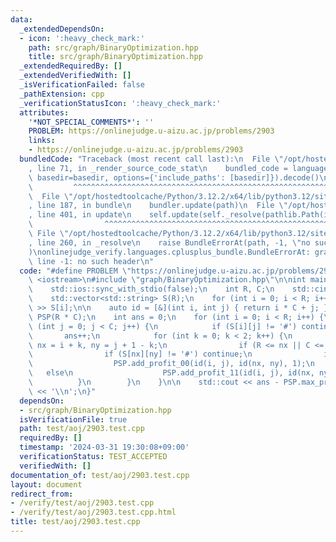 ```yaml
---
data:
  _extendedDependsOn:
  - icon: ':heavy_check_mark:'
    path: src/graph/BinaryOptimization.hpp
    title: src/graph/BinaryOptimization.hpp
  _extendedRequiredBy: []
  _extendedVerifiedWith: []
  _isVerificationFailed: false
  _pathExtension: cpp
  _verificationStatusIcon: ':heavy_check_mark:'
  attributes:
    '*NOT_SPECIAL_COMMENTS*': ''
    PROBLEM: https://onlinejudge.u-aizu.ac.jp/problems/2903
    links:
    - https://onlinejudge.u-aizu.ac.jp/problems/2903
  bundledCode: "Traceback (most recent call last):\n  File \"/opt/hostedtoolcache/Python/3.12.2/x64/lib/python3.12/site-packages/onlinejudge_verify/documentation/build.py\"\
    , line 71, in _render_source_code_stat\n    bundled_code = language.bundle(stat.path,\
    \ basedir=basedir, options={'include_paths': [basedir]}).decode()\n          \
    \         ^^^^^^^^^^^^^^^^^^^^^^^^^^^^^^^^^^^^^^^^^^^^^^^^^^^^^^^^^^^^^^^^^^^^^^^^^^^^^^^^^\n\
    \  File \"/opt/hostedtoolcache/Python/3.12.2/x64/lib/python3.12/site-packages/onlinejudge_verify/languages/cplusplus.py\"\
    , line 187, in bundle\n    bundler.update(path)\n  File \"/opt/hostedtoolcache/Python/3.12.2/x64/lib/python3.12/site-packages/onlinejudge_verify/languages/cplusplus_bundle.py\"\
    , line 401, in update\n    self.update(self._resolve(pathlib.Path(included), included_from=path))\n\
    \                ^^^^^^^^^^^^^^^^^^^^^^^^^^^^^^^^^^^^^^^^^^^^^^^^^^^^^^^^^\n \
    \ File \"/opt/hostedtoolcache/Python/3.12.2/x64/lib/python3.12/site-packages/onlinejudge_verify/languages/cplusplus_bundle.py\"\
    , line 260, in _resolve\n    raise BundleErrorAt(path, -1, \"no such header\"\
    )\nonlinejudge_verify.languages.cplusplus_bundle.BundleErrorAt: graph/BinaryOptimization.hpp:\
    \ line -1: no such header\n"
  code: "#define PROBLEM \"https://onlinejudge.u-aizu.ac.jp/problems/2903\"\n\n#include\
    \ <iostream>\n#include \"graph/BinaryOptimization.hpp\"\n\nint main() {\n    std::cin.tie(0);\n\
    \    std::ios::sync_with_stdio(false);\n    int R, C;\n    std::cin >> R >> C;\n\
    \    std::vector<std::string> S(R);\n    for (int i = 0; i < R; i++) std::cin\
    \ >> S[i];\n\n    auto id = [&](int i, int j) { return i * C + j; };\n    BinaryOptimization<int>\
    \ PSP(R * C);\n    int ans = 0;\n    for (int i = 0; i < R; i++) {\n        for\
    \ (int j = 0; j < C; j++) {\n            if (S[i][j] != '#') continue;\n     \
    \       ans++;\n            for (int k = 0; k < 2; k++) {\n                int\
    \ nx = i + k, ny = j + 1 - k;\n                if (R <= nx || C <= ny) continue;\n\
    \                if (S[nx][ny] != '#') continue;\n                if (!k)\n  \
    \                  PSP.add_profit_00(id(i, j), id(nx, ny), 1);\n             \
    \   else\n                    PSP.add_profit_11(id(i, j), id(nx, ny), 1);\n  \
    \          }\n        }\n    }\n\n    std::cout << ans - PSP.max_profit().first\
    \ << '\\n';\n}"
  dependsOn:
  - src/graph/BinaryOptimization.hpp
  isVerificationFile: true
  path: test/aoj/2903.test.cpp
  requiredBy: []
  timestamp: '2024-03-31 19:30:08+09:00'
  verificationStatus: TEST_ACCEPTED
  verifiedWith: []
documentation_of: test/aoj/2903.test.cpp
layout: document
redirect_from:
- /verify/test/aoj/2903.test.cpp
- /verify/test/aoj/2903.test.cpp.html
title: test/aoj/2903.test.cpp
---
```

